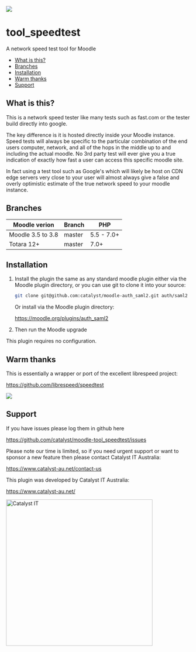 <a href="https://travis-ci.org/catalyst/moodle-tool_speedtest">
<img src="https://travis-ci.org/catalyst/moodle-tool_speedtest.svg?branch=master">
</a>

# tool_speedtest

A network speed test tool for Moodle

* [What is this?](#what-is-this)
* [Branches](#branches)
* [Installation](#installation)
* [Warm thanks](#warm-thanks)
* [Support](#support)

## What is this?

This is a network speed tester like many tests such as fast.com or the tester build directly into google.

The key difference is it is hosted directly inside your Moodle instance. Speed tests will always be specific to the particular combination of the end users computer, network, and all of the hops in the middle up to and including the actual moodle. No 3rd party test will ever give you a true indication of exactly how fast a user can access this specific moodle site.

In fact using a test tool such as Google's which will likely be host on CDN edge servers very close to your user will almost always give a false and overly optimistic estimate of the true network speed to your moodle instance.


Branches
--------

| Moodle verion     | Branch      | PHP        |
| ----------------- | ----------- | ---------- |
| Moodle 3.5 to 3.8 | master      | 5.5 - 7.0+ |
| Totara 12+        | master      | 7.0+ |


Installation
------------

1. Install the plugin the same as any standard moodle plugin either via the
Moodle plugin directory, or you can use git to clone it into your source:

   ```sh
   git clone git@github.com:catalyst/moodle-auth_saml2.git auth/saml2
   ```

   Or install via the Moodle plugin directory:
    
   https://moodle.org/plugins/auth_saml2

2. Then run the Moodle upgrade

This plugin requires no configuration.


Warm thanks
-----------

This is essentially a wrapper or port of the excellent librespeed project:

https://github.com/librespeed/speedtest

<a href="https://github.com/librespeed/speedtest">
<img src="https://raw.githubusercontent.com/librespeed/speedtest/master/.logo/logo3.png">
</a>

Support
-------

If you have issues please log them in github here

https://github.com/catalyst/moodle-tool_speedtest/issues

Please note our time is limited, so if you need urgent support or want to
sponsor a new feature then please contact Catalyst IT Australia:

https://www.catalyst-au.net/contact-us


This plugin was developed by Catalyst IT Australia:

https://www.catalyst-au.net/

<img alt="Catalyst IT" src="https://cdn.rawgit.com/CatalystIT-AU/moodle-auth_saml2/master/pix/catalyst-logo.svg" width="400">
